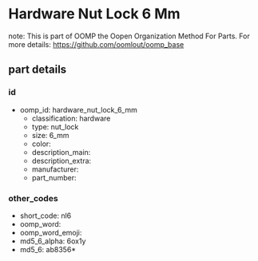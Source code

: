 # Hardware Nut Lock 6 Mm  

note: This is part of OOMP the Oopen Organization Method For Parts. For more details: https://github.com/oomlout/oomp_base

##  part details





### id
* oomp_id: hardware_nut_lock_6_mm
  * classification: hardware
  * type: nut_lock
  * size: 6_mm
  * color: 
  * description_main: 
  * description_extra: 
  * manufacturer: 
  * part_number: 

### other_codes
* short_code: nl6
* oomp_word: 
* oomp_word_emoji: 
* md5_6_alpha: 6ox1y
* md5_6: ab8356* 